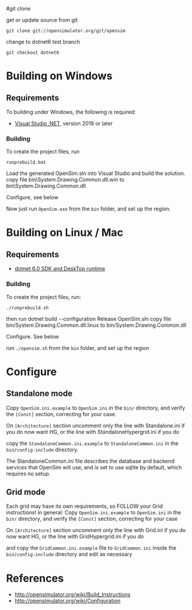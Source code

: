 #git clone

get or update source from git

	git clone git://opensimulator.org/git/opensim
	
change to dotnet6 test branch

    git checkout dotnet6


# Building on Windows

## Requirements
  To building under Windows, the following is required:

  * [Visual Studio .NET](https://visualstudio.microsoft.com/vs/features/net-development/), version 2019 or later

### Building
 To create the project files, run   

 ```runprebuild.bat```

Load the generated OpenSim.sln into Visual Studio and build the solution.
copy file bin\System.Drawing.Common.dll.win to bin\System.Drawing.Common.dll

Configure, see below

Now just run `OpenSim.exe` from the `bin` folder, and set up the region.

# Building on Linux / Mac

## Requirements

 *	[dotnet 6.0 SDK and DeskTop runtime](https://dotnet.microsoft.com/en-us/download/dotnet/6.0)

### Building
  To create the project files, run:

  ```./runprebuild.sh```

  then run dotnet build --configuration Release OpenSim.sln
  copy file bin/System.Drawing.Common.dll.linux to bin/System.Drawing.Common.dll

Configure. See below

run `./opensim.sh` from the `bin` folder, and set up the region


# Configure #
## Standalone mode ##
Copy `OpenSim.ini.example` to `OpenSim.ini` in the `bin/` directory, and verify the `[Const]` section, correcting for your case.

On `[Architecture]` section uncomment only the line with Standalone.ini if you do now want HG, or the line with StandaloneHypergrid.ini if you do

copy the `StandaloneCommon.ini.example` to `StandaloneCommon.ini` in the `bin/config-include` directory.

The StandaloneCommon.ini file describes the database and backend services that OpenSim will use, and is set to use sqlite by default, which requires no setup.


## Grid mode ##
Each grid may have its own requirements, so FOLLOW your Grid instructions!
in general:
Copy `OpenSim.ini.example` to `OpenSim.ini` in the `bin/` directory, and verify the `[Const]` section, correcting for your case
 
On `[Architecture]` section uncomment only the line with Grid.ini if you do now want HG, or the line with GridHypergrid.ini if you do

and copy the `GridCommon.ini.example` file to `GridCommon.ini` inside the `bin/config-include` directory and edit as necessary



# References

* http://opensimulator.org/wiki/Build_Instructions
* http://opensimulator.org/wiki/Configuration